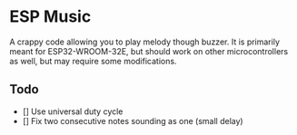 # ESP Music
A crappy code allowing you to play melody though buzzer.
It is primarily meant for ESP32-WROOM-32E, but should work on other microcontrollers as well, but may require some modifications.

## Todo
- [] Use universal duty cycle
- [] Fix two consecutive notes sounding as one (small delay)
